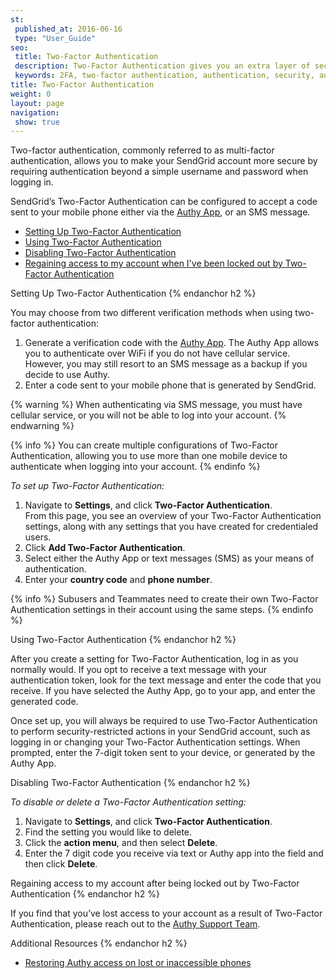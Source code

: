 ```yaml
---
st:
 published_at: 2016-06-16
 type: "User_Guide"
seo:
 title: Two-Factor Authentication
 description: Two-Factor Authentication gives you an extra layer of security to protect your SendGrid account.
 keywords: 2FA, two-factor authentication, authentication, security, authy
title: Two-Factor Authentication
weight: 0
layout: page
navigation:
 show: true
---
```


Two-factor authentication, commonly referred to as multi-factor authentication, allows you to make your SendGrid account more secure by requiring authentication beyond a simple username and password when logging in.

SendGrid’s Two-Factor Authentication can be configured to accept a code sent to your mobile phone either via the [Authy App](https://www.authy.com/app/mobile/), or an SMS message.

* [Setting Up Two-Factor Authentication](#-Setting-Up-Two-Factor-Authentication)
* [Using Two-Factor Authentication](#-Using-Two-Factor-Authentication)
* [Disabling Two-Factor Authentication](#-Disabling-Two-Factor-Authentication)
* [Regaining access to my account when I've been locked out by Two-Factor Authentication](#-Regaining-access-to-my-account-when-I--ve-been-locked-out-by-Two-Factor-Authentication)

<page-anchor el="h2">
Setting Up Two-Factor Authentication
{% endanchor h2 %}

You may choose from two different verification methods when using two-factor authentication:

1. Generate a verification code with the [Authy App](https://www.authy.com/app/mobile/).
   The Authy App allows you to authenticate over WiFi if you do not have cellular service. However, you may still resort to an SMS message as a backup if you decide to use Authy.
1. Enter a code sent to your mobile phone that is generated by SendGrid.

{% warning %}
When authenticating via SMS message, you must have cellular service, or you will not be able to log into your account.
{% endwarning %}

{% info %}
You can create multiple configurations of Two-Factor Authentication, allowing you to use more than one mobile device to authenticate when logging into your account.
{% endinfo %}

*To set up Two-Factor Authentication:*

1. Navigate to **Settings**, and click **Two-Factor Authentication**.
 <br>From this page, you see an overview of your Two-Factor Authentication settings, along with any settings that you have created for credentialed users.
1. Click **Add Two-Factor Authentication**.
1. Select either the Authy App or text messages (SMS) as your means of authentication.
1. Enter your **country code** and **phone number**.

{% info %}
Subusers and Teammates need to create their own Two-Factor Authentication settings in their account using the same steps.
{% endinfo %}

<page-anchor el="h2">
Using Two-Factor Authentication
{% endanchor h2 %}

After you create a setting for Two-Factor Authentication, log in as you normally would. If you opt to receive a text message with your authentication token, look for the text message and enter the code that you receive. If you have selected the Authy App, go to your app, and enter the generated code.

Once set up, you will always be required to use Two-Factor Authentication to perform security-restricted actions in your SendGrid account, such as logging in or changing your Two-Factor Authentication settings. When prompted, enter the 7-digit token sent to your device, or generated by the Authy App.

<page-anchor el="h2">
Disabling Two-Factor Authentication
{% endanchor h2 %}

*To disable or delete a Two-Factor Authentication setting:*

1. Navigate to **Settings**, and click **Two-Factor Authentication**.
1. Find the setting you would like to delete.
1. Click the **action menu**, and then select **Delete**.
1. Enter the 7 digit code you receive via text or Authy app into the field and then click **Delete**.

<page-anchor el="h2">
Regaining access to my account after being locked out by Two-Factor Authentication
{% endanchor h2 %}

If you find that you’ve lost access to your account as a result of Two-Factor Authentication, please reach out to the [Authy Support Team](https://support.authy.com/hc/en-us).

<page-anchor el="h2">
Additional Resources
{% endanchor h2 %}

* [Restoring Authy access on lost or inaccessible phones](https://support.authy.com/hc/en-us/articles/115012672088-Restoring-Authy-access-on-lost-or-inaccessible-phones)
